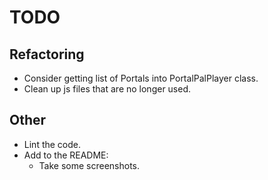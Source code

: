 # TODO

## Refactoring

-   Consider getting list of Portals into PortalPalPlayer class.
-   Clean up js files that are no longer used.

## Other

-   Lint the code.
-   Add to the README:
    -   Take some screenshots.
